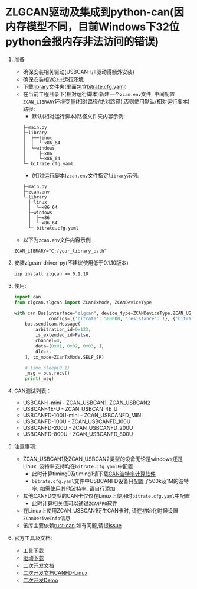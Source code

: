 # ZLGCAN驱动及集成到python-can(因内存模型不同，目前Windows下32位python会报内存非法访问的错误)

1. 准备
    * 确保安装相关驱动(USBCAN-I/II驱动得额外安装)
    * 确保安装相[VC++运行环境](https://manual.zlg.cn/web/#/152?page_id=5332)
    * 下载[library](https://github.com/zhuyu4839/rust-can/tree/master/zlgcan/library)文件夹(里面包含[bitrate.cfg.yaml](https://github.com/zhuyu4839/rust-can/tree/master/zlgcan/library/bitrate.cfg.yaml))
    * 在当前工程目录下(相对运行脚本)新建一个`zcan.env`文件, 中间配置`ZCAN_LIBRARY`环境变量(相对路径/绝对路径),否则使用默认(相对运行脚本)路径:
        * 默认(相对运行脚本)路径文件夹内容示例:
      ```shell
      ├─main.py
      ├─library
      │  ├──linux
      │  │  └─x86_64
      │  └─windows
      │     ├─x86
      │     └─x86_64
      └─ bitrate.cfg.yaml
      ```
        * (相对运行脚本)`zcan.env`文件指定`library`示例:
      ```shell
      ├─main.py
      ├─zcan.env
      └─library
        ├─linux
        │  └─x86_64
        ├─windows
        │  ├─x86
        │  └─x86_64
        └─ bitrate.cfg.yaml
      ```
    * 以下为`zcan.env`文件内容示例
   ```shell
   ZCAN_LIBRARY="C:/your_library_path"
   ```

2. 安装zlgcan-driver-py(不建议使用低于0.1.10版本)

    ```shell
    pip install zlgcan >= 0.1.10

3. 使用:
   ```python
   import can
   from zlgcan.zlgcan import ZCanTxMode, ZCANDeviceType
   
   with can.Bus(interface="zlgcan", device_type=ZCANDeviceType.ZCAN_USBCANFD_200U,
                configs=[{'bitrate': 500000, 'resistance': 1}, {'bitrate': 500000, 'resistance': 1}]) as bus:
       bus.send(can.Message(
           arbitration_id=0x123,
           is_extended_id=False,
           channel=0,
           data=[0x01, 0x02, 0x03, ],
           dlc=3,
       ), tx_mode=ZCanTxMode.SELF_SR)
   
       # time.sleep(0.1)
       _msg = bus.recv()
       print(_msg)

4. CAN测试列表：
   * USBCAN-I-mini - ZCAN_USBCAN1, ZCAN_USBCAN2
   * USBCAN-4E-U - ZCAN_USBCAN_4E_U
   * USBCANFD-100U-mini - ZCAN_USBCANFD_MINI
   * USBCANFD-100U - ZCAN_USBCANFD_100U
   * USBCANFD-200U - ZCAN_USBCANFD_200U
   * USBCANFD-800U - ZCAN_USBCANFD_800U

5. 注意事项:
   * ZCAN_USBCAN1及ZCAN_USBCAN2类型的设备无论是windows还是Linux, 波特率支持均在`bitrate.cfg.yaml`中配置
     * 此时计算timing0及timing1请下载[CAN波特率计算软件](https://zlg.cn/can/down/down/id/22.html)
     * `bitrate.cfg.yaml`文件中USBCANFD设备只配置了500k及1M的波特率, 如需使用其他波特率, 请自行添加
   * 其他CANFD类型的CAN卡仅仅在Linux上使用时`bitrate.cfg.yaml`中配置
     * 此时计算相关值可以通过`ZCANPRO`软件
   * 在Linux上使用ZCAN_USBCAN1衍生CAN卡时, 请在初始化时候设置`ZCanDeriveInfo`信息
   * 该库主要依赖[rust-can](https://github.com/zhuyu4839/rust-can),如有问题,请提[issue](https://github.com/zhuyu4839/rust-can/issues/new)

6. 官方工具及文档:
   * [工具下载](https://zlg.cn/can/down/down/id/22.html)
   * [驱动下载](https://manual.zlg.cn/web/#/146)
   * [二次开发文档](https://manual.zlg.cn/web/#/42/1710)
   * [二次开发文档CANFD-Linux](https://manual.zlg.cn/web/#/188/6982)
   * [二次开发Demo](https://manual.zlg.cn/web/#/152/5332)

